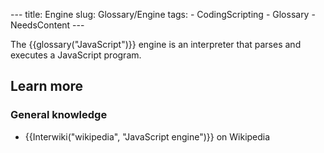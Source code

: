 --- title: Engine slug: Glossary/Engine tags: - CodingScripting - Glossary - NeedsContent ---

The {{glossary("JavaScript")}} engine is an interpreter that parses and executes a JavaScript program.

## Learn more

### General knowledge

- {{Interwiki("wikipedia", "JavaScript engine")}} on Wikipedia
